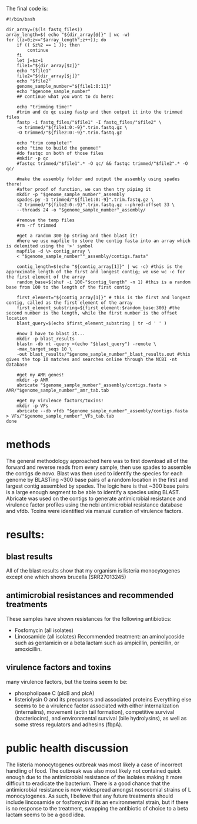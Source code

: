 The final code is: 
```
#!/bin/bash

dir_array=($(ls fastq_files))
array_length=$( echo "${dir_array[@]}" | wc -w)
for ((z=0;z<="$array_length";z++)); do
	if (( $z%2 == 1 )); then
		continue
	fi
	let j=$z+1
	file1="${dir_array[$z]}"
	echo "$file1"
	file2="${dir_array[$j]}"
	echo "$file2"
	genome_sample_number="${file1:0:11}"
	echo "$genome_sample_number"
	## continue what you want to do here:

	echo "trimming time!"
	#trim and do qc using fastp and then output it into the trimmed files
	fastp -i fastq_files/"$file1" -I fastq_files/"$file2" \
	-o trimmed/"${file1:0:-9}".trim.fastq.gz \
	-O trimmed/"${file2:0:-9}".trim.fastq.gz

	echo "trim complete!"
	echo "time to build the genome!"
	#do fastqc on both of those files
	#mkdir -p qc
	#fastqc trimmed/"$file1".* -O qc/ && fastqc trimmed/"$file2".* -O qc/

	#make the assembly folder and output the assembly using spades there!
	#after proof of function, we can then try piping it
	mkdir -p "$genome_sample_number"_assembly
	spades.py -1 trimmed/"${file1:0:-9}".trim.fastq.gz \
	-2 trimmed/"${file2:0:-9}".trim.fastq.gz --phred-offset 33 \
	--threads 24 -o "$genome_sample_number"_assembly/

	#remove the temp files
	#rm -rf trimmed

	#get a random 300 bp string and then blast it!
	#here we use mapfile to store the contig fasta into an array which is delemited using the '>' symbol
	mapfile -d \> contig_array \
	< "$genome_sample_number""_assembly/contigs.fasta"

	contig_length=$(echo "${contig_array[1]}" | wc -c) #this is the approximate length of the first and longest contig; we use wc -c for the first element of the array
	random_base=$(shuf -i 100-"$contig_length" -n 1) #this is a random base from 100 to the length of the first contig

	first_element="${contig_array[1]}" # this is the first and longest contig, called as the first element of the array
	first_element_substring=${first_element:$random_base:300} #the second number is the length, while the first number is the offset location
	blast_query=$(echo $first_element_substring | tr -d ' ' )

	#now I have to blast it...
	mkdir -p blast_results
	blastn -db nt -query <(echo "$blast_query") -remote \
	-max_target_seqs 10 \
	-out blast_results/"$genome_sample_number"_blast_results.out #this gives the top 10 matches and searches online through the NCBI -nt database

	#get my AMR genes!
	mkdir -p AMR
	abricate "$genome_sample_number"_assembly/contigs.fasta > AMR/"$genome_sample_number"_amr_tab.tab

	#get my virulence factors/toxins!
	mkdir -p VFs
	abricate --db vfdb "$genome_sample_number"_assembly/contigs.fasta > VFs/"$genome_sample_number"_VFs_tab.tab	
done
```


# methods
The general methodology approached here was to first download all of the forward and reverse reads from every sample, then use spades to assemble the contigs de novo.
Blast was then used to identify the species for each genome by BLASTing ~300 base pairs of a random location in the first and largest contig assembled by spades. The logic here is that ~300 base pairs is a large enough segment to be able to identify a species using BLAST. Abricate was used on the contigs to generate antimicrobial resistance and virulence factor profiles using the  ncbi antimicrobial resistance database and vfdb. Toxins were identified via manual curation of virulence factors.

# results:
## blast results
All of the blast results show that my organism is listeria monocytogenes except one which shows  brucella (SRR27013245) 

## antimicrobial resistances and recommended treatments
These samples have shown resistances for the following antibiotics:
- Fosfomycin (all isolates)
- Lincosamide (all isolates)
Recommended treatment: 
an aminolycoside such as gentamicin or a beta lactam such as ampicillin, penicillin, or amoxicillin. 
## virulence factors and toxins
many virulence factors, but the toxins seem to be:
- phospholipase C (plcB and plcA)
- listeriolysin O and its precursors and associated proteins
Everything else seems to be a virulence factor associated with either internalization (internalins), movement (actin tail formation), competitive survival (bacteriocins), and environmental survival (bile hydrolysins), as well as some stress regulators and adhesins (fbpA).

# public health discussion
The listeria monocytogenes outbreak was most likely a case of incorrect handling of food. The outbreak was also most likely not contained quick enough due to the antimicrobial resistance of the isolates making it more difficult to eradicate the bacterium. There is a good chance that the antimicrobial resistance is now widespread amongst nosocomial strains of L monocytogenes. As such, I believe that any future treatments should include lincosamide or fosfomycin if its an environmental strain, but if there is no response to the treatment, swapping the antibiotic of choice to a beta lactam seems to be a good idea.
